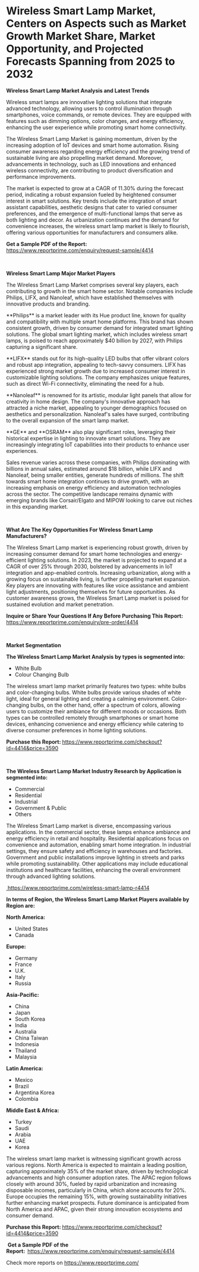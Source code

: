 <p><h1>Wireless Smart Lamp Market, Centers on Aspects such as Market Growth Market Share, Market Opportunity, and Projected Forecasts Spanning from 2025 to 2032</h1></p><p><strong>Wireless Smart Lamp Market Analysis and Latest Trends</strong></p>
<p><p>Wireless smart lamps are innovative lighting solutions that integrate advanced technology, allowing users to control illumination through smartphones, voice commands, or remote devices. They are equipped with features such as dimming options, color changes, and energy efficiency, enhancing the user experience while promoting smart home connectivity.</p><p>The Wireless Smart Lamp Market is gaining momentum, driven by the increasing adoption of IoT devices and smart home automation. Rising consumer awareness regarding energy efficiency and the growing trend of sustainable living are also propelling market demand. Moreover, advancements in technology, such as LED innovations and enhanced wireless connectivity, are contributing to product diversification and performance improvements.</p><p>The market is expected to grow at a CAGR of 11.30% during the forecast period, indicating a robust expansion fueled by heightened consumer interest in smart solutions. Key trends include the integration of smart assistant capabilities, aesthetic designs that cater to varied consumer preferences, and the emergence of multi-functional lamps that serve as both lighting and decor. As urbanization continues and the demand for convenience increases, the wireless smart lamp market is likely to flourish, offering various opportunities for manufacturers and consumers alike.</p></p>
<p><strong>Get a Sample PDF of the Report:&nbsp;</strong> <a href="https://www.reportprime.com/enquiry/request-sample/4414?utm_campaign=2876&utm_medium=2&utm_source=Github&utm_content=ia&utm_term=19032025&utm_id=wireless-smart-lamp">https://www.reportprime.com/enquiry/request-sample/4414</a></p>
<p>&nbsp;</p>
<p><strong>Wireless Smart Lamp Major Market Players</strong></p>
<p><p>The Wireless Smart Lamp Market comprises several key players, each contributing to growth in the smart home sector. Notable companies include Philips, LIFX, and Nanoleaf, which have established themselves with innovative products and branding.</p><p>**Philips** is a market leader with its Hue product line, known for quality and compatibility with multiple smart home platforms. This brand has shown consistent growth, driven by consumer demand for integrated smart lighting solutions. The global smart lighting market, which includes wireless smart lamps, is poised to reach approximately $40 billion by 2027, with Philips capturing a significant share.</p><p>**LIFX** stands out for its high-quality LED bulbs that offer vibrant colors and robust app integration, appealing to tech-savvy consumers. LIFX has experienced strong market growth due to increased consumer interest in customizable lighting solutions. The company emphasizes unique features, such as direct Wi-Fi connectivity, eliminating the need for a hub.</p><p>**Nanoleaf** is renowned for its artistic, modular light panels that allow for creativity in home design. The company's innovative approach has attracted a niche market, appealing to younger demographics focused on aesthetics and personalization. Nanoleaf's sales have surged, contributing to the overall expansion of the smart lamp market.</p><p>**GE** and **OSRAM** also play significant roles, leveraging their historical expertise in lighting to innovate smart solutions. They are increasingly integrating IoT capabilities into their products to enhance user experiences.</p><p>Sales revenue varies across these companies, with Philips dominating with billions in annual sales, estimated around $18 billion, while LIFX and Nanoleaf, being smaller entities, generate hundreds of millions. The shift towards smart home integration continues to drive growth, with an increasing emphasis on energy efficiency and automation technologies across the sector. The competitive landscape remains dynamic with emerging brands like Corsair/Elgato and MIPOW looking to carve out niches in this expanding market.</p></p>
<p>&nbsp;</p>
<p><strong>What Are The Key Opportunities For Wireless Smart Lamp Manufacturers?</strong></p>
<p><p>The Wireless Smart Lamp market is experiencing robust growth, driven by increasing consumer demand for smart home technologies and energy-efficient lighting solutions. In 2023, the market is projected to expand at a CAGR of over 25% through 2030, bolstered by advancements in IoT integration and app-enabled controls. Increasing urbanization, along with a growing focus on sustainable living, is further propelling market expansion. Key players are innovating with features like voice assistance and ambient light adjustments, positioning themselves for future opportunities. As customer awareness grows, the Wireless Smart Lamp market is poised for sustained evolution and market penetration.</p></p>
<p><strong>Inquire or Share Your Questions If Any Before Purchasing This Report:</strong> <a href="https://www.reportprime.com/enquiry/pre-order/4414?utm_campaign=2876&utm_medium=2&utm_source=Github&utm_content=ia&utm_term=19032025&utm_id=wireless-smart-lamp">https://www.reportprime.com/enquiry/pre-order/4414</a></p>
<p>&nbsp;</p>
<p><strong>Market Segmentation</strong></p>
<p><strong>The Wireless Smart Lamp Market Analysis by types is segmented into:</strong></p>
<p><ul><li>White Bulb</li><li>Colour Changing Bulb</li></ul></p>
<p><p>The wireless smart lamp market primarily features two types: white bulbs and color-changing bulbs. White bulbs provide various shades of white light, ideal for general lighting and creating a calming environment. Color-changing bulbs, on the other hand, offer a spectrum of colors, allowing users to customize their ambiance for different moods or occasions. Both types can be controlled remotely through smartphones or smart home devices, enhancing convenience and energy efficiency while catering to diverse consumer preferences in home lighting solutions.</p></p>
<p><strong>Purchase this Report:&nbsp;</strong><a href="https://www.reportprime.com/checkout?id=4414&price=3590&utm_campaign=2876&utm_medium=2&utm_source=Github&utm_content=ia&utm_term=19032025&utm_id=wireless-smart-lamp">https://www.reportprime.com/checkout?id=4414&price=3590</a></p>
<p>&nbsp;</p>
<p><strong>The Wireless Smart Lamp Market Industry Research by Application is segmented into:</strong></p>
<p><ul><li>Commercial</li><li>Residential</li><li>Industrial</li><li>Government & Public</li><li>Others</li></ul></p>
<p><p>The Wireless Smart Lamp market is diverse, encompassing various applications. In the commercial sector, these lamps enhance ambiance and energy efficiency in retail and hospitality. Residential applications focus on convenience and automation, enabling smart home integration. In industrial settings, they ensure safety and efficiency in warehouses and factories. Government and public installations improve lighting in streets and parks while promoting sustainability. Other applications may include educational institutions and healthcare facilities, enhancing the overall environment through advanced lighting solutions.</p></p>
<p><a href="https://www.reportprime.com/wireless-smart-lamp-r4414?utm_campaign=2876&utm_medium=2&utm_source=Github&utm_content=ia&utm_term=19032025&utm_id=wireless-smart-lamp">&nbsp;https://www.reportprime.com/wireless-smart-lamp-r4414</a></p>
<p><strong>In terms of Region, the Wireless Smart Lamp Market Players available by Region are:</strong></p>
<p>
    <p> <strong> North America: </strong>
        <ul>
            <li>United States</li>
            <li>Canada</li>
        </ul>
        </p> 
    <p> <strong> Europe: </strong>
        <ul>
            <li>Germany</li>
            <li>France</li>
            <li>U.K.</li>
            <li>Italy</li>
            <li>Russia</li>
        </ul>
        </p> 
    <p> <strong> Asia-Pacific: </strong>
        <ul>
            <li>China</li>
            <li>Japan</li>
            <li>South Korea</li>
            <li>India</li>
            <li>Australia</li>
            <li>China Taiwan</li>
            <li>Indonesia</li>
            <li>Thailand</li>
            <li>Malaysia</li>
        </ul>
        </p> 
    <p> <strong> Latin America: </strong>
        <ul>
            <li>Mexico</li>
            <li>Brazil</li>
            <li>Argentina Korea</li>
            <li>Colombia</li>
        </ul>
        </p> 
    <p> <strong> Middle East & Africa: </strong>
        <ul>
            <li>Turkey</li>
            <li>Saudi</li>
            <li>Arabia</li>
            <li>UAE</li>
            <li>Korea</li>
        </ul>
    </p>
    </p>
<p><p>The wireless smart lamp market is witnessing significant growth across various regions. North America is expected to maintain a leading position, capturing approximately 35% of the market share, driven by technological advancements and high consumer adoption rates. The APAC region follows closely with around 30%, fueled by rapid urbanization and increasing disposable incomes, particularly in China, which alone accounts for 20%. Europe occupies the remaining 15%, with growing sustainability initiatives further enhancing market prospects. Future dominance is anticipated from North America and APAC, given their strong innovation ecosystems and consumer demand.</p></p>
<p><strong>Purchase this Report: </strong><a href="https://www.reportprime.com/checkout?id=4414&price=3590&utm_campaign=2876&utm_medium=2&utm_source=Github&utm_content=ia&utm_term=19032025&utm_id=wireless-smart-lamp">https://www.reportprime.com/checkout?id=4414&price=3590</a></p>
<p>&nbsp;<strong>Get a Sample PDF of the Report:&nbsp;&nbsp;</strong><a href="https://www.reportprime.com/enquiry/request-sample/4414?utm_campaign=2876&utm_medium=2&utm_source=Github&utm_content=ia&utm_term=19032025&utm_id=wireless-smart-lamp">https://www.reportprime.com/enquiry/request-sample/4414</a></p>
<p><strong></strong></p>
<p>Check more reports on <a href="https://www.reportprime.com/?utm_campaign=2876&utm_medium=2&utm_source=Github&utm_content=ia&utm_term=19032025&utm_id=wireless-smart-lamp">https://www.reportprime.com/</a></p>